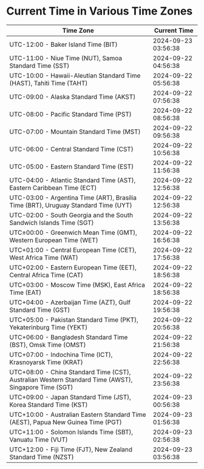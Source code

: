 # Current Time in Various Time Zones

| Time Zone | Current Time |
|-----------|--------------|
| UTC-12:00 - Baker Island Time (BIT) | 2024-09-23 03:56:38 |
| UTC-11:00 - Niue Time (NUT), Samoa Standard Time (SST) | 2024-09-22 04:56:38 |
| UTC-10:00 - Hawaii-Aleutian Standard Time (HAST), Tahiti Time (TAHT) | 2024-09-22 05:56:38 |
| UTC-09:00 - Alaska Standard Time (AKST) | 2024-09-22 07:56:38 |
| UTC-08:00 - Pacific Standard Time (PST) | 2024-09-22 08:56:38 |
| UTC-07:00 - Mountain Standard Time (MST) | 2024-09-22 09:56:38 |
| UTC-06:00 - Central Standard Time (CST) | 2024-09-22 10:56:38 |
| UTC-05:00 - Eastern Standard Time (EST) | 2024-09-22 11:56:38 |
| UTC-04:00 - Atlantic Standard Time (AST), Eastern Caribbean Time (ECT) | 2024-09-22 12:56:38 |
| UTC-03:00 - Argentina Time (ART), Brasília Time (BRT), Uruguay Standard Time (UYT) | 2024-09-22 12:56:38 |
| UTC-02:00 - South Georgia and the South Sandwich Islands Time (SGT) | 2024-09-22 13:56:38 |
| UTC±00:00 - Greenwich Mean Time (GMT), Western European Time (WET) | 2024-09-22 16:56:38 |
| UTC+01:00 - Central European Time (CET), West Africa Time (WAT) | 2024-09-22 17:56:38 |
| UTC+02:00 - Eastern European Time (EET), Central Africa Time (CAT) | 2024-09-22 18:56:38 |
| UTC+03:00 - Moscow Time (MSK), East Africa Time (EAT) | 2024-09-22 18:56:38 |
| UTC+04:00 - Azerbaijan Time (AZT), Gulf Standard Time (GST) | 2024-09-22 19:56:38 |
| UTC+05:00 - Pakistan Standard Time (PKT), Yekaterinburg Time (YEKT) | 2024-09-22 20:56:38 |
| UTC+06:00 - Bangladesh Standard Time (BST), Omsk Time (OMST) | 2024-09-22 21:56:38 |
| UTC+07:00 - Indochina Time (ICT), Krasnoyarsk Time (KRAT) | 2024-09-22 22:56:38 |
| UTC+08:00 - China Standard Time (CST), Australian Western Standard Time (AWST), Singapore Time (SGT) | 2024-09-22 23:56:38 |
| UTC+09:00 - Japan Standard Time (JST), Korea Standard Time (KST) | 2024-09-23 00:56:38 |
| UTC+10:00 - Australian Eastern Standard Time (AEST), Papua New Guinea Time (PGT) | 2024-09-23 01:56:38 |
| UTC+11:00 - Solomon Islands Time (SBT), Vanuatu Time (VUT) | 2024-09-23 02:56:38 |
| UTC+12:00 - Fiji Time (FJT), New Zealand Standard Time (NZST) | 2024-09-23 03:56:38 |
